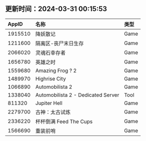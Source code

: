 ## 更新时间：2024-03-31 00:15:53
| AppID | 名称 | 类型  |
| :-------------------- | :----------------------------- | :----------- |
| 1915510 | 降妖散记| Game |
| 1211600 | 隔离区-丧尸末日生存| Game |
| 2066020 | 灵魂石幸存者| Game |
| 1656780 | 英雄之时| Game |
| 1559680 | Amazing Frog ? 2| Game |
| 1489970 | Highrise City| Game |
| 1066890 | Automobilista 2| Game |
| 1338040 | Automobilista 2 - Dedicated Server| Tool |
| 811320 | Jupiter Hell| Game |
| 2279700 | 古神：太古试炼| Game |
| 2336220 | 杯杯倒满 Feed The Cups| Game |
| 1566690 | 重装前哨| Game |
